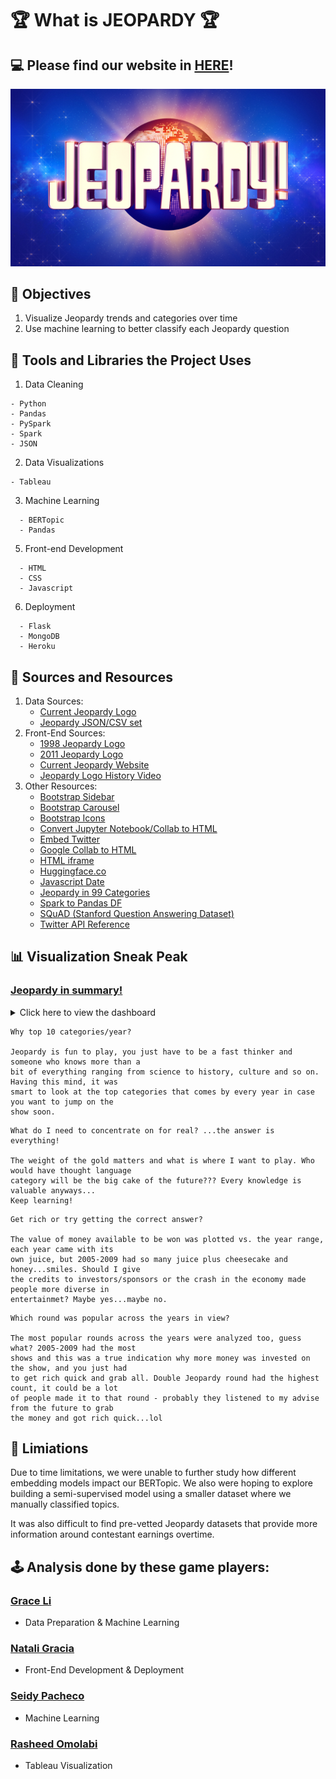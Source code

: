 # :trophy: What is JEOPARDY :trophy:

## :computer: Please find our website in [HERE](https://jeopardyanalysis.herokuapp.com/)!

![Alt text](https://github.com/nataligracia/Jeopardy-Analytics/blob/grace-branch/static/assets/JeopardyLogo.jpeg)

## :dart: Objectives
1. Visualize Jeopardy trends and categories over time
2. Use machine learning to better classify each Jeopardy question

## :wrench: Tools and Libraries the Project Uses
1. Data Cleaning

```
- Python
- Pandas
- PySpark
- Spark
- JSON
```

2. Data Visualizations

```
- Tableau
```
 
3. Machine Learning

```
  - BERTopic
  - Pandas
```

5. Front-end Development

```
  - HTML
  - CSS
  - Javascript
```

6. Deployment

```
  - Flask
  - MongoDB
  - Heroku
```


## :open_file_folder: Sources and Resources 

1. Data Sources:
    - [Current Jeopardy Logo](https://www.ohio.edu/news/2021/03/ohio-university-be-featured-jeopardy-episode)
    - [Jeopardy JSON/CSV set](https://www.reddit.com/r/datasets/comments/1uyd0t/200000_jeopardy_questions_in_a_json_file/)
2. Front-End Sources:
    - [1998 Jeopardy Logo](https://www.youtube.com/watch?v=eGtPwyaX9qE)
    - [2011 Jeopardy Logo](https://www.thelist.com/302141/the-truth-about-winning-jeopardy/)
    - [Current Jeopardy Website](https://www.jeopardy.com/)
    - [Jeopardy Logo History Video](https://www.youtube.com/watch?v=eHDbZ1LHxqY&t=1s)
3. Other Resources: 
    - [Bootstrap Sidebar](https://www.codeply.com/p/Nkp8O77PFS)
    - [Bootstrap Carousel](https://stackoverflow.com/questions/28972493/bootstrap-carousel-within-a-column)
    - [Bootstrap Icons](https://icons.getbootstrap.com/)
    - [Convert Jupyter Notebook/Collab to HTML](https://www.youtube.com/watch?v=nezPWpBNr7k)
    - [Embed Twitter](https://help.twitter.com/en/using-twitter/embed-twitter-feed)
    - [Google Collab to HTML](https://leaherb.com/save-google-colab-notebook-to-html/)
    - [HTML iframe](https://www.w3schools.com/tags/tag_iframe.ASP)
    - [Huggingface.co](https://huggingface.co/)
    - [Javascript Date](https://developer.mozilla.org/en-US/docs/Web/JavaScript/Reference/Global_Objects/Date/Date)
    - [Jeopardy in 99 Categories](https://www.sporcle.com/games/rockgolf/analbumcover/results)
    - [Spark to Pandas DF](https://stackoverflow.com/questions/50958721/convert-a-spark-dataframe-to-pandas-df)
    - [SQuAD (Stanford Question Answering Dataset)](https://towardsdatascience.com/the-quick-guide-to-squad-cae08047ebee)
    - [Twitter API Reference](https://docs.tweepy.org/en/latest/api.html)
    

## :bar_chart: Visualization Sneak Peak
### [Jeopardy in summary!](https://public.tableau.com/app/profile/rasheed.omolabi/viz/JeopardyAnalysis_twb/MainDashboard)

<details>
<summary>Click here to view the dashboard</summary>
    
![Dashbaord](https://github.com/nataligracia/Jeopardy-Analytics/blob/grace-branch/static/assets/dashboard.png)

 
</details>

```
Why top 10 categories/year?

Jeopardy is fun to play, you just have to be a fast thinker and someone who knows more than a 
bit of everything ranging from science to history, culture and so on. Having this mind, it was 
smart to look at the top categories that comes by every year in case you want to jump on the 
show soon.
```

```
What do I need to concentrate on for real? ...the answer is everything!

The weight of the gold matters and what is where I want to play. Who would have thought language 
category will be the big cake of the future??? Every knowledge is valuable anyways... 
Keep learning!
```

```
Get rich or try getting the correct answer?

The value of money available to be won was plotted vs. the year range, each year came with its
own juice, but 2005-2009 had so many juice plus cheesecake and honey...smiles. Should I give 
the credits to investors/sponsors or the crash in the economy made people more diverse in
entertainmet? Maybe yes...maybe no.
```

```
Which round was popular across the years in view?

The most popular rounds across the years were analyzed too, guess what? 2005-2009 had the most 
shows and this was a true indication why more money was invested on the show, and you just had 
to get rich quick and grab all. Double Jeopardy round had the highest count, it could be a lot 
of people made it to that round - probably they listened to my advise from the future to grab 
the money and got rich quick...lol
```

## :bookmark_tabs: Limiations
Due to time limitations, we were unable to further study how different embedding models impact our BERTopic. We also were hoping to explore building a semi-supervised model using a smaller dataset where we manually classified topics.

It was also difficult to find pre-vetted Jeopardy datasets that provide more information around contestant earnings overtime. 

## 	:joystick:  Analysis done by these game players:
### [Grace Li](https://github.com/Grace-Bijun-Li)
  - Data Preparation & Machine Learning

### [Natali Gracia](https://github.com/nataligracia)
  - Front-End Development & Deployment

### [Seidy Pacheco](https://github.com/seidyp)
  - Machine Learning

### [Rasheed Omolabi](https://github.com/rashhola)
  - Tableau Visualization

